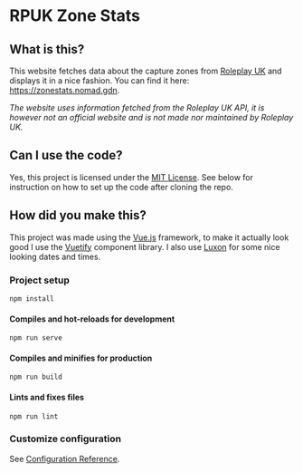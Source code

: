 # RPUK Zone Stats

## What is this?
This website fetches data about the capture zones from [Roleplay UK](https://roleplay.co.uk) and displays it in a nice fashion. You can find it here: <https://zonestats.nomad.gdn>.

*The website uses information fetched from the Roleplay UK API, it is however not an official website and is not made nor maintained by Roleplay UK.*

## Can I use the code?
Yes, this project is licensed under the [MIT License](./LICENSE). See below for instruction on how to set up the code after cloning the repo.

## How did you make this?
This project was made using the [Vue.js](https://vuejs.org/) framework, to make it actually look good I use the [Vuetify](https://vuetifyjs.com/) component library.
I also use [Luxon](https://moment.github.io/luxon/) for some nice looking dates and times.

### Project setup
```
npm install
```

#### Compiles and hot-reloads for development
```
npm run serve
```

#### Compiles and minifies for production
```
npm run build
```

#### Lints and fixes files
```
npm run lint
```

### Customize configuration
See [Configuration Reference](https://cli.vuejs.org/config/).

